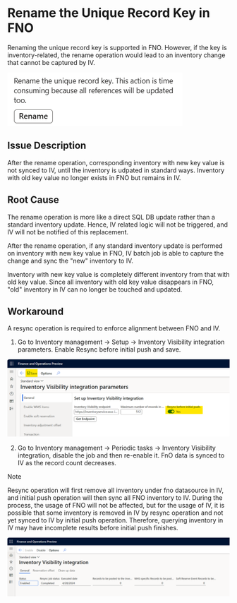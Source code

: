 # Rename the Unique Record Key in FNO

Renaming the unique record key is supported in FNO. However, if the key is inventory-related, the rename operation would lead to an inventory change that cannot be captured by IV. 

![rename primary key in FNO](media/fno-rename.png)

## Issue Description

After the rename operation, corresponding inventory with new key value is not synced to IV, until the inventory is udpated in standard ways. Inventory with old key value no longer exists in FNO but remains in IV.

## Root Cause

The rename operation is more like a direct SQL DB update rather than a standard inventory update. Hence, IV related logic will not be triggered, and IV will not be notified of this replacement.

After the rename operation, if any standard inventory update is performed on inventory with new key value in FNO, IV batch job is able to capture the change and sync the "new" inventory to IV.

Inventory with new key value is completely different inventory from that with old key value. Since all inventory with old key value disappears in FNO, "old" inventory in IV can no longer be touched and updated.

## Workaround

A resync operation is required to enforce alignment between FNO and IV.

1. Go to Inventory management -> Setup -> Inventory Visibility integration parameters. Enable Resync before initial push and save.

![Enable resync before initial push](media/enable-resync-before-initial-push.png)

2. Go to Inventory management -> Periodic tasks -> Inventory Visibility integration, disable the job and then re-enable it. FnO data is synced to IV as the record count decreases.

> [!NOTE] 
> Resync operation will first remove all inventory under fno datasource in IV, and initial push operation will then sync all FNO inventory to IV. During the process, the usage of FNO will not be affected, but for the usage of IV, it is possible that some inventory is removed in IV by resync operation and not yet synced to IV by initial push operation. Therefore, querying inventory in IV may have incomplete results before initial push finishes.

![Run initial push](media/run-initial-push.png)
